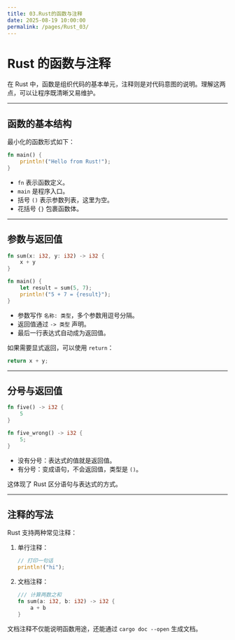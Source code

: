 ```yaml
---
title: 03.Rust的函数与注释
date: 2025-08-19 10:00:00
permalink: /pages/Rust_03/
---
```


# Rust 的函数与注释

在 Rust 中，函数是组织代码的基本单元，注释则是对代码意图的说明。理解这两点，可以让程序既清晰又易维护。

---

## 函数的基本结构

最小化的函数形式如下：

```rust
fn main() {
    println!("Hello from Rust!");
}
```

- `fn` 表示函数定义。
- `main` 是程序入口。
- 括号 `()` 表示参数列表，这里为空。
- 花括号 `{}` 包裹函数体。

------

## 参数与返回值

```rust
fn sum(x: i32, y: i32) -> i32 {
    x + y
}

fn main() {
    let result = sum(5, 7);
    println!("5 + 7 = {result}");
}
```

- 参数写作 `名称: 类型`，多个参数用逗号分隔。
- 返回值通过 `-> 类型` 声明。
- 最后一行表达式自动成为返回值。

如果需要显式返回，可以使用 `return`：

```rust
return x + y;
```

------

## 分号与返回值

```rust
fn five() -> i32 {
    5
}

fn five_wrong() -> i32 {
    5;
}
```

- 没有分号：表达式的值就是返回值。
- 有分号：变成语句，不会返回值，类型是 `()`。

这体现了 Rust 区分语句与表达式的方式。

------

## 注释的写法

Rust 支持两种常见注释：

1. 单行注释：

   ```rust
   // 打印一句话
   println!("hi");
   ```

2. 文档注释：

   ```rust
   /// 计算两数之和
   fn sum(a: i32, b: i32) -> i32 {
       a + b
   }
   ```

文档注释不仅能说明函数用途，还能通过 `cargo doc --open` 生成文档。
